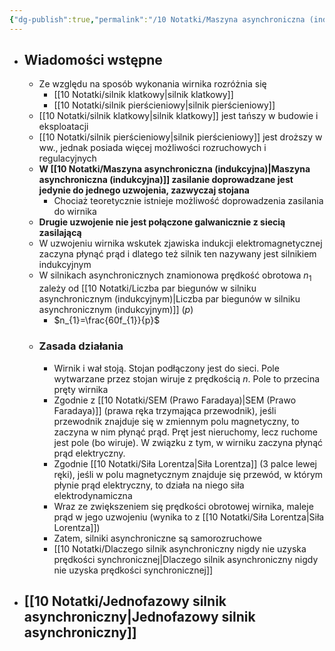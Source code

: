 ```yaml
---
{"dg-publish":true,"permalink":"/10 Notatki/Maszyna asynchroniczna (indukcyjna)/","tags":["wiedza/zettel"]}
---
```


* ## Wiadomości wstępne
	* Ze względu na sposób wykonania wirnika rozróżnia się
		* [[10 Notatki/silnik klatkowy\|silnik klatkowy]]
		* [[10 Notatki/silnik pierścieniowy\|silnik pierścieniowy]]
	* [[10 Notatki/silnik klatkowy\|silnik klatkowy]] jest tańszy w budowie i eksploatacji
	* [[10 Notatki/silnik pierścieniowy\|silnik pierścieniowy]] jest droższy w ww., jednak posiada więcej możliwości rozruchowych i regulacyjnych
	* **W [[10 Notatki/Maszyna asynchroniczna (indukcyjna)\|Maszyna asynchroniczna (indukcyjna)]] zasilanie doprowadzane jest jedynie do jednego uzwojenia, zazwyczaj stojana**
		* Chociaż teoretycznie istnieje możliwość doprowadzenia zasilania do wirnika
	* **Drugie uzwojenie nie jest połączone galwanicznie z siecią zasilającą**
	* W uzwojeniu wirnika wskutek zjawiska indukcji elektromagnetycznej zaczyna płynąć prąd i dlatego też silnik ten nazywany jest silnikiem indukcyjnym
	* W silnikach asynchronicznych znamionowa prędkość obrotowa $n_{1}$ zależy od [[10 Notatki/Liczba par biegunów w silniku asynchronicznym (indukcyjnym)\|Liczba par biegunów w silniku asynchronicznym (indukcyjnym)]] ($p$)
		* $n_{1}=\frac{60f_{1}}{p}$
	* ### Zasada działania
		* Wirnik i wał stoją. Stojan podłączony jest do sieci. Pole wytwarzane przez stojan wiruje z prędkością $n$. Pole to przecina pręty wirnika
		* Zgodnie z [[10 Notatki/SEM (Prawo Faradaya)\|SEM (Prawo Faradaya)]] (prawa ręka trzymająca przewodnik), jeśli przewodnik znajduje się w zmiennym polu magnetyczny, to zaczyna w nim płynąć prąd. Pręt jest nieruchomy, lecz ruchome jest pole (bo wiruje). W związku z tym, w wirniku zaczyna płynąć prąd elektryczny.
		* Zgodnie [[10 Notatki/Siła Lorentza\|Siła Lorentza]] (3 palce lewej ręki), jeśli w polu magnetycznym znajduje się przewód, w którym płynie prąd elektryczny, to działa na niego siła elektrodynamiczna
		* Wraz ze zwiększeniem się prędkości obrotowej wirnika, maleje prąd w jego uzwojeniu (wynika to z [[10 Notatki/Siła Lorentza\|Siła Lorentza]])
		* Zatem, silniki asynchroniczne są samorozruchowe
		* [[10 Notatki/Dlaczego silnik asynchroniczny nigdy nie uzyska prędkości  synchronicznej\|Dlaczego silnik asynchroniczny nigdy nie uzyska prędkości  synchronicznej]]
* ## [[10 Notatki/Jednofazowy silnik asynchroniczny\|Jednofazowy silnik asynchroniczny]]